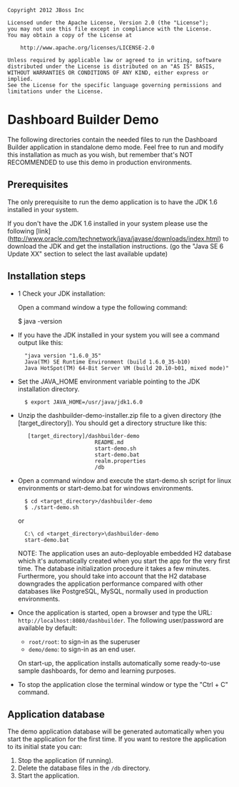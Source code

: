     Copyright 2012 JBoss Inc

    Licensed under the Apache License, Version 2.0 (the "License");
    you may not use this file except in compliance with the License.
    You may obtain a copy of the License at

        http://www.apache.org/licenses/LICENSE-2.0

    Unless required by applicable law or agreed to in writing, software
    distributed under the License is distributed on an "AS IS" BASIS,
    WITHOUT WARRANTIES OR CONDITIONS OF ANY KIND, either express or implied.
    See the License for the specific language governing permissions and
    limitations under the License.

Dashboard Builder Demo
=======================

The following directories contain the needed files to run the Dashboard Builder application in standalone demo mode.
Feel free to run and modify this installation as much as you wish, but remember that's NOT
RECOMMENDED to use this demo in production environments.


Prerequisites
-------------------

The only prerequisite to run the demo application is to have the JDK 1.6 installed in your system.

If you don't have the JDK 1.6 installed in your system please use the following [link]
(http://www.oracle.com/technetwork/java/javase/downloads/index.html) to download the JDK and get
the installation instructions. (go the "Java SE 6 Update XX" section to select the last available update)

Installation steps
------------------

* 1 Check your JDK installation:

  Open a command window a type the following command:

    $ java -version

* If you have the JDK installed in your system you will see a command output like this:

        "java version "1.6.0_35"
        Java(TM) SE Runtime Environment (build 1.6.0_35-b10)
        Java HotSpot(TM) 64-Bit Server VM (build 20.10-b01, mixed mode)"

* Set the JAVA_HOME environment variable pointing to the JDK installation directory.

        $ export JAVA_HOME=/usr/java/jdk1.6.0

* Unzip the dashbuilder-demo-installer.zip file to a given directory (the [target_directory]).
  You should get a directory structure like this:

         [target_directory]/dashbuilder-demo
                              README.md
                              start-demo.sh
                              start-demo.bat
                              realm.properties
                              /db

* Open a command window and execute the start-demo.sh script for linux environments or start-demo.bat for windows
   environments.

        $ cd <target_directory>/dashbuilder-demo
        $ ./start-demo.sh

   or

        C:\ cd <target_directory>\dashbuilder-demo
        start-demo.bat

  NOTE: The application uses an auto-deployable embedded H2 database which it's automatically created when you start
  the app for the very first time. The database initialization procedure it takes a few minutes. Furthermore, you should
  take into account that the H2 database downgrades the application performance compared with other databases like
  PostgreSQL, MySQL, normally used in production environments.

* Once the application is started, open a browser and type the URL: <code>http://localhost:8080/dashbuilder</code>.
The following user/password are available by default:

    * <code>root/root</code>: to sign-in as the superuser
    * <code>demo/demo</code>: to sign-in as an end user.

  On start-up, the application installs automatically some ready-to-use sample dashboards, for demo and learning purposes.

* To stop the application close the terminal window or type the "Ctrl + C" command.

Application database
----------------------

The demo application database will be generated automatically when you start the application for the first time.
If you want to restore the application to its initial state you can:

1. Stop the application (if running).
2. Delete the database files in the <code>/db</code> directory.
3. Start the application.
